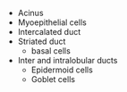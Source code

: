 
- Acinus
- Myoepithelial cells
- Intercalated duct
- Striated duct
	- basal cells
- Inter and intralobular ducts
	- Epidermoid cells
	- Goblet cells
